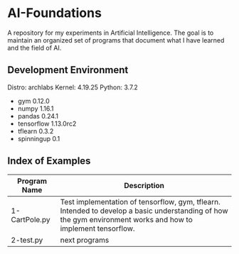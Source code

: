 # AI-Foundations
A repository for my experiments in Artificial Intelligence.  The goal is to maintain an organized set of programs that document what I have learned and the field of AI.

## Development Environment
Distro: archlabs
Kernel: 4.19.25
Python: 3.7.2
* gym 0.12.0
* numpy 1.16.1
* pandas 0.24.1
* tensorflow 1.13.0rc2
* tflearn 0.3.2
* spinningup 0.1

## Index of Examples
Program Name | Description
------------ | ------------
1-CartPole.py | Test implementation of tensorflow, gym, tflearn.  Intended to develop a basic understanding of how the gym environment works and how to implement tensorflow.
2-test.py | next programs
